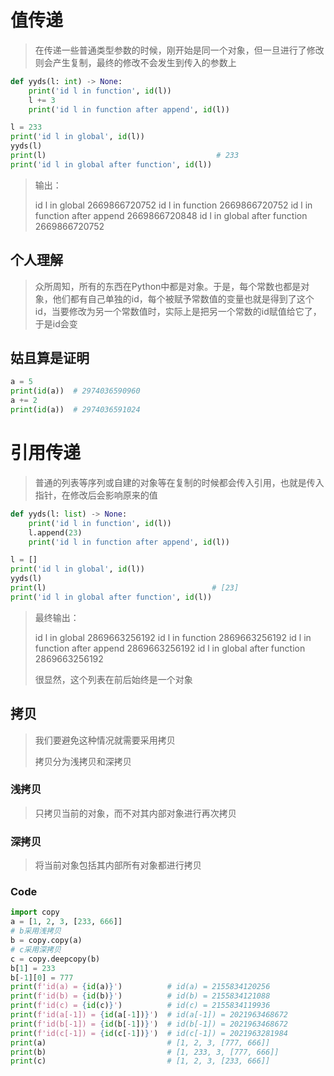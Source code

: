 # 值传递

> 在传递一些普通类型参数的时候，刚开始是同一个对象，但一旦进行了修改则会产生复制，最终的修改不会发生到传入的参数上

```python
def yyds(l: int) -> None:
    print('id l in function', id(l))
    l += 3
    print('id l in function after append', id(l))

l = 233
print('id l in global', id(l))
yyds(l)
print(l)                                      # 233
print('id l in global after function', id(l))
```

> 输出：
>
> id l in global 2669866720752
> id l in function 2669866720752
> id l in function after append 2669866720848
> id l in global after function 2669866720752

## 个人理解

> 众所周知，所有的东西在Python中都是对象。于是，每个常数也都是对象，他们都有自己单独的id，每个被赋予常数值的变量也就是得到了这个id，当要修改为另一个常数值时，实际上是把另一个常数的id赋值给它了，于是id会变

## 姑且算是证明

```python
a = 5
print(id(a))  # 2974036590960
a += 2
print(id(a))  # 2974036591024
```

# 引用传递

> 普通的列表等序列或自建的对象等在复制的时候都会传入引用，也就是传入指针，在修改后会影响原来的值

```python
def yyds(l: list) -> None:
    print('id l in function', id(l))
    l.append(23)
    print('id l in function after append', id(l))

l = []
print('id l in global', id(l))
yyds(l)
print(l)                                     # [23]
print('id l in global after function', id(l))
```

> 最终输出：
>
> id l in global 2869663256192
> id l in function 2869663256192
> id l in function after append 2869663256192
> id l in global after function 2869663256192
>
> 很显然，这个列表在前后始终是一个对象

## 拷贝

> 我们要避免这种情况就需要采用拷贝
>
> 拷贝分为浅拷贝和深拷贝

### 浅拷贝

> 只拷贝当前的对象，而不对其内部对象进行再次拷贝

### 深拷贝

> 将当前对象包括其内部所有对象都进行拷贝

### Code

```python
import copy
a = [1, 2, 3, [233, 666]]
# b采用浅拷贝
b = copy.copy(a)
# c采用深拷贝
c = copy.deepcopy(b)
b[1] = 233
b[-1][0] = 777
print(f'id(a) = {id(a)}')          # id(a) = 2155834120256
print(f'id(b) = {id(b)}')          # id(b) = 2155834121088
print(f'id(c) = {id(c)}')          # id(c) = 2155834119936
print(f'id(a[-1]) = {id(a[-1])}')  # id(a[-1]) = 2021963468672
print(f'id(b[-1]) = {id(b[-1])}')  # id(b[-1]) = 2021963468672
print(f'id(c[-1]) = {id(c[-1])}')  # id(c[-1]) = 2021963281984
print(a)                           # [1, 2, 3, [777, 666]]           
print(b)                           # [1, 233, 3, [777, 666]]           
print(c)                           # [1, 2, 3, [233, 666]]          
```


